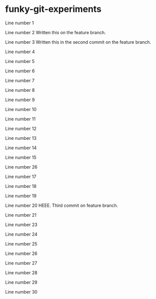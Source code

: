 # funky-git-experiments


Line number 1  


Line number 2 Written this on the feature branch.  


Line number 3 Written this in the second commit on the feature branch.  


Line number 4  


Line number 5  


Line number 6  


Line number 7  


Line number 8  


Line number 9  


Line number 10  


Line number 11  


Line number 12  


Line number 13  


Line number 14  


Line number 15  


Line number 26  


Line number 17  


Line number 18  


Line number 19  


Line number 20 HEEE. Third commit on feature branch.  


Line number 21  


Line number 23  


Line number 24  


Line number 25  


Line number 26  


Line number 27  


Line number 28  


Line number 29  


Line number 30  



